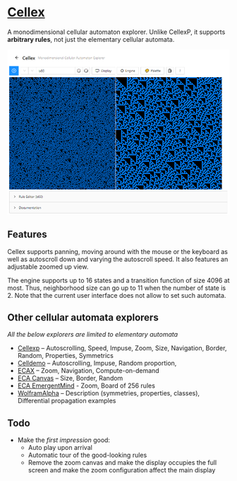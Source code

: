 # [Cellex](https://mathieucaroff.com/cellex)

A monodimensional cellular automaton explorer. Unlike CellexP, it supports
**arbitrary rules**, not just the elementary cellular automata.

[![Cellex screencap](doc/img/cellex-screencap.png)](https://mathieucaroff.com/cellex)

## Features

Cellex supports panning, moving around with the mouse or the keyboard as well as autoscroll down and varying the autoscroll speed. It also features an adjustable zoomed up view.

The engine supports up to 16 states and a transition function of size 4096 at most. Thus, neighborhood size can go up to 11 when the number of state is 2. Note that the current user interface does not allow to set such automata.

## Other cellular automata explorers

_All the below explorers are limited to elementary automata_

- [Cellexp](https://mathieucaroff.com/cellexp) – Autoscrolling, Speed, Impuse, Zoom, Size, Navigation, Border, Random, Properties, Symmetrics
- [Celldemo](http://devinacker.github.io/celldemo/) – Autoscrolling, Impuse, Random proportion,
- [ECAX](https://www.xanxys.net/ecax/) – Zoom, Navigation, Compute-on-demand
- [ECA Canvas](http://www.cs.swan.ac.uk/~csandy/research/play/ca/) – Size, Border, Random
- [ECA EmergentMind](http://www.emergentmind.com/elementary-cellular-automata) - Zoom, Board of 256 rules
- [WolframAlpha](https://www.wolframalpha.com/input/?i=rule+110) – Description (symmetries, properties, classes), Differential propagation examples

## Todo

- Make the _first impression_ good:
  - Auto play upon arrival
  - Automatic tour of the good-looking rules
  - Remove the zoom canvas and make the display occupies the full screen and make the zoom configuration affect the main display
